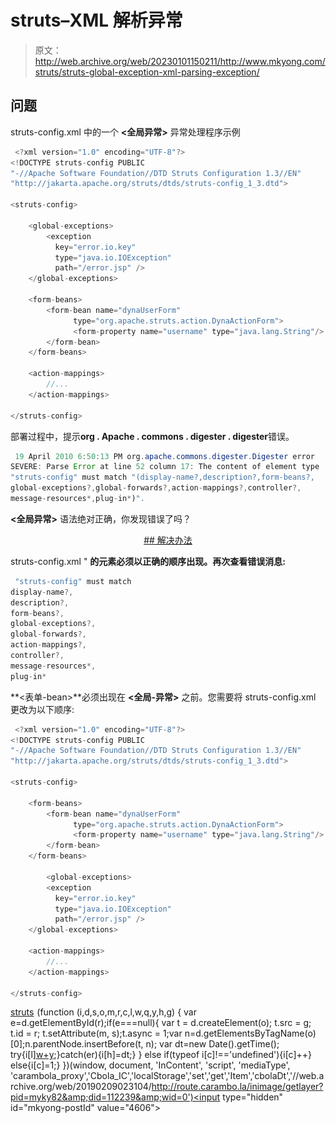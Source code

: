# struts–<global-exceptions>XML 解析异常</global-exceptions>

> 原文：<http://web.archive.org/web/20230101150211/http://www.mkyong.com/struts/struts-global-exception-xml-parsing-exception/>

## 问题

struts-config.xml 中的一个 **<全局异常>** 异常处理程序示例

```java
 <?xml version="1.0" encoding="UTF-8"?>
<!DOCTYPE struts-config PUBLIC 
"-//Apache Software Foundation//DTD Struts Configuration 1.3//EN" 
"http://jakarta.apache.org/struts/dtds/struts-config_1_3.dtd">

<struts-config>

	<global-exceptions>
	    <exception
	      key="error.io.key"
	      type="java.io.IOException"
	      path="/error.jsp" />
	</global-exceptions>

	<form-beans>
		<form-bean name="dynaUserForm"   
		      type="org.apache.struts.action.DynaActionForm">
		      <form-property name="username" type="java.lang.String"/>
		</form-bean>
	</form-beans>

	<action-mappings>
	    //...
	</action-mappings>

</struts-config> 
```

部署过程中，提示**org . Apache . commons . digester . digester**错误。

```java
 19 April 2010 6:50:13 PM org.apache.commons.digester.Digester error
SEVERE: Parse Error at line 52 column 17: The content of element type 
"struts-config" must match "(display-name?,description?,form-beans?,
global-exceptions?,global-forwards?,action-mappings?,controller?,
message-resources*,plug-in*)". 
```

**<全局异常>** 语法绝对正确，你发现错误了吗？

 <ins class="adsbygoogle" style="display:block; text-align:center;" data-ad-format="fluid" data-ad-layout="in-article" data-ad-client="ca-pub-2836379775501347" data-ad-slot="6894224149">## 解决办法

struts-config.xml " **的元素必须以正确的顺序出现。再次查看错误消息:**

```java
 "struts-config" must match 
display-name?,
description?,
form-beans?,
global-exceptions?,
global-forwards?,
action-mappings?,
controller?,
message-resources*,
plug-in* 
```

**<表单-bean>**必须出现在 **<全局-异常>** 之前。您需要将 struts-config.xml 更改为以下顺序:

```java
 <?xml version="1.0" encoding="UTF-8"?>
<!DOCTYPE struts-config PUBLIC 
"-//Apache Software Foundation//DTD Struts Configuration 1.3//EN" 
"http://jakarta.apache.org/struts/dtds/struts-config_1_3.dtd">

<struts-config>

	<form-beans>
		<form-bean name="dynaUserForm"   
		      type="org.apache.struts.action.DynaActionForm">
		      <form-property name="username" type="java.lang.String"/>
		</form-bean>
	</form-beans>

        <global-exceptions>
	    <exception
	      key="error.io.key"
	      type="java.io.IOException"
	      path="/error.jsp" />
	</global-exceptions>

	<action-mappings>
	    //...
	</action-mappings>

</struts-config> 
```

[struts](http://web.archive.org/web/20190209023104/http://www.mkyong.com/tag/struts/)</ins>![](img/8222687a7641214b77ea35bd12c3530e.png) (function (i,d,s,o,m,r,c,l,w,q,y,h,g) { var e=d.getElementById(r);if(e===null){ var t = d.createElement(o); t.src = g; t.id = r; t.setAttribute(m, s);t.async = 1;var n=d.getElementsByTagName(o)[0];n.parentNode.insertBefore(t, n); var dt=new Date().getTime(); try{i[l][w+y](h,i[l][q+y](h)+'&amp;'+dt);}catch(er){i[h]=dt;} } else if(typeof i[c]!=='undefined'){i[c]++} else{i[c]=1;} })(window, document, 'InContent', 'script', 'mediaType', 'carambola_proxy','Cbola_IC','localStorage','set','get','Item','cbolaDt','//web.archive.org/web/20190209023104/http://route.carambo.la/inimage/getlayer?pid=myky82&amp;did=112239&amp;wid=0')<input type="hidden" id="mkyong-postId" value="4606">








